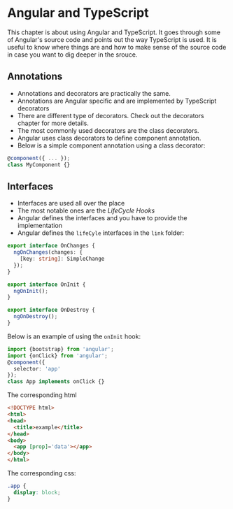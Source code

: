 # Angular and TypeScript

This chapter is about using Angular and TypeScript. It goes through some of Angular's source code and points out the way TypeScript is used. It is useful to know where things are and how to make sense of the source code in case you want to dig deeper in the srouce.

## Annotations

- Annotations and decorators are practically the same.
- Annotations are Angular specific and are implemented by TypeScript decorators
- There are different type of decorators. Check out the decorators chapter for more details.
- The most commonly used decorators are the class decorators.
- Angular uses class decorators to define component annotation.
- Below is a simple component annotation using a class decorator:

```typescript
@component({ ... });
class MyComponent {}
```

## Interfaces

- Interfaces are used all over the place
- The most notable ones are the *LifeCycle Hooks*
- Angular defines the interfaces and you have to provide the implementation
- Angular defines the `lifeCyle` interfaces in the `link` folder:

```typescript
export interface OnChanges {
  ngOnChanges(changes: {
    [key: string]: SimpleChange
  });
}

export interface OnInit {
  ngOnInit();
}

export interface OnDestroy {
  ngOnDestroy();
}
```

Below is an example of using the `onInit` hook:

```typescript
import {bootstrap} from 'angular';
import {onClick} from 'angular';
@component({
  selector: 'app'
});
class App implements onClick {}
```

The corresponding html

```html
<!DOCTYPE html>
<html>
<head>
  <title>example</title>
</head>
<body>
  <app [prop]='data'></app>
</body>
</html>
```

The corresponding css:

```css
.app {
  display: block;
}
```

